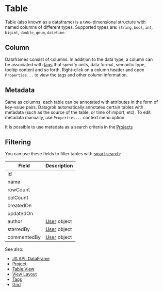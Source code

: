<!-- TITLE: Table -->

# Table

Table (also known as a dataframe) is a two-dimensional structure with named columns of different types.
Supported types are: `string`, `bool`, `int`, `bigint`, `double`, `qnum`, `datetime`.
  
## Column

Dataframes consist of columns. In addition to the data type, a column can be associated with
[tags](../discover/tags.md) that specify units, data format, semantic type, tooltip content and so forth.
Right-click on a column header and open `Properties...` to view the tags and other column information.
  
## Metadata

Same as columns, each table can be annotated with attributes in the form of key-value pairs. Datagrok automatically
annotates certain tables with metadata (such as the source of the table, or time of import, etc). To edit metadata
manually, use `Properties...` context menu option.

It is possible to use metadata as a search criteria in the [Projects](../overview/project.md)

## Filtering

You can use these fields to filter tables with [smart search](smart-search.md):

| Field       | Description                                        |
|-------------|----------------------------------------------------|
| id          |                                                    |
| name        |                                                    |
| rowCount    |                                                    |
| colCount    |                                                    |
| createdOn   |                                                    |
| updatedOn   |                                                    | 
| author      | [User](../govern/user.md) object                             |
| starredBy   | [User](../govern/user.md) object                             |
| commentedBy | [User](../govern/user.md) object                             |


See also:

  * [JS API: DataFrame](https://datagrok.ai/js-api/classes/dg.dataframe)
  * [Project](project.md)
  * [Table View](table-view.md)
  * [View Layout](../visualize/view-layout.md)
  * [Tags](../discover/tags.md)
  * [Grid](../visualize/viewers/grid.md)
